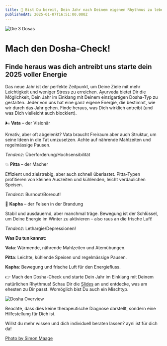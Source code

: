 ```yaml
---
title: 🌿 Bist Du bereit, Dein Jahr nach Deinem eigenen Rhythmus zu leben? 🌿
publishedAt: 2025-01-07T16:51:00.000Z
---
```

![Die 3 Dosas](/images/1_1_dosha_check_1.webp "Die 3 Doshas")

# Mach den Dosha-Check!

## Finde heraus was dich antreibt uns starte dein 2025 voller Energie

Das neue Jahr ist der perfekte Zeitpunkt, um Deine Ziele mit mehr Leichtigkeit und weniger Stress zu erreichen. Ayurveda bietet Dir die Möglichkeit, Dein Jahr im Einklang mit Deinem einzigartigen Dosha-Typ zu gestalten. Jeder von uns hat eine ganz eigene Energie, die bestimmt, wie wir durch das Jahr gehen. Finde heraus, was Dich wirklich antreibt (und was Dich vielleicht auch blockiert).

🌬 **Vata** – der Visionär

Kreativ, aber oft abgelenkt? Vata braucht Freiraum aber auch Struktur, um seine Ideen in die Tat umzusetzen. Achte auf nährende Mahlzeiten und regelmässige Pausen.

*Tendenz*: Überforderung/Hochsensibilität

💥 **Pitta** – der Macher

Effizient und zielstrebig, aber auch schnell überlastet. Pitta-Typen profitieren von kleinen Auszeiten und kühlenden, leicht verdaulichen Speisen.

*Tendenz*: Burnout/Boreout!

🌱 **Kapha** – der Felsen in der Brandung

Stabil und ausdauernd, aber manchmal träge. Bewegung ist der Schlüssel, um Deine Energie im Winter zu aktivieren – also raus an die frische Luft!

*Tendenz*: Lethargie/Depressionen!

**Was Du tun kannst:**

**Vata**: Wärmende, nährende Mahlzeiten und Atemübungen.

**Pitta**: Leichte, kühlende Speisen und regelmässige Pausen.

**Kapha**: Bewegung und frische Luft für den Energiefluss.

👉 Mach den Dosha-Check und starte Dein Jahr im Einklang mit Deinem natürlichen Rhythmus! Schau Dir die [Slides](/images/1_dosha_check_summary.pdf) an und entdecke, was am ehesten zu Dir passt. Womöglich bist Du auch ein Mischtyp. 

![Dosha Overview](/images/1_1_dosha_check_2.webp "Die 3 Dosas")

Beachte, dass dies keine therapeutische Diagnose darstellt, sondern eine Hilfestellung für Dich ist.

Willst du mehr wissen und dich individuell beraten lassen? ayni ist für dich da! 

[Photo by Simon Maage](https://unsplash.com/de/fotos/photo-of-three-women-lifting-there-hands-tXiMrX3Gc-g)
